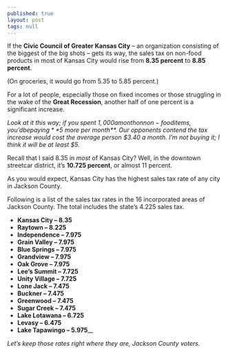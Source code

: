 ```yaml
---
published: true
layout: post
tags: null
---
```


If the **Civic Council of Greater Kansas City** – an organization consisting of the biggest of the big shots – gets its way, the sales tax on non-food products in most of Kansas City would rise from **8.35 percent** to **8.85 percent**.

(On groceries, it would go from 5.35 to 5.85 percent.)

For a lot of people, especially those on fixed incomes or those struggling in the wake of the **Great Recession**, another half of one percent is a significant increase. 

_Look at it this way; if you spent $1,000 a month on non-food items, you’d be paying **$5 more per month**. Our opponents contend the tax increase would cost the average person $3.40 a month. I’m not buying it; I think it will be at least $5._

Recall that I said 8.35 in _most_ of Kansas City? Well, in the downtown streetcar district, it’s **10.725 percent**, or almost 11 percent. 

As you would expect, Kansas City has the highest sales tax rate of any city in Jackson County. 

Following is a list of the sales tax rates in the 16 incorporated areas of Jackson County. The total includes the state’s 4.225 sales tax.

- **Kansas City – 8.35** 
- **Raytown – 8.225**
- **Independence – 7.975**
- **Grain Valley – 7.975**
- **Blue Springs – 7.975**
- **Grandview – 7.975**
- **Oak Grove – 7.975**
- **Lee’s Summit – 7.725**
- **Unity Village – 7.725**
- **Lone Jack – 7.475**
- **Buckner – 7.475**
- **Greenwood – 7.475**
- **Sugar Creek – 7.475**
- **Lake Lotawana – 6.725**
- **Levasy – 6.475**
- **Lake Tapawingo – 5.975**__

_Let’s keep those rates right where they are, Jackson County voters._